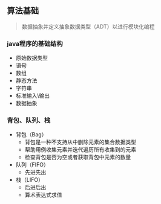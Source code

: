 ## 算法基础
> 数据抽象并定义抽象数据类型（ADT）以进行模块化编程

### java程序的基础结构
* 原始数据类型
* 语句
* 数组
* 静态方法
* 字符串
* 标准输入\输出
* 数据抽象

### 背包、队列、栈
* 背包（Bag）
    * 背包是一种不支持从中删除元素的集合数据类型
    * 帮助用例收集元素并迭代遍历所有收集到的元素
    * 检查背包是否为空或者获取背包中元素的数量
* 队列（FIFO）
    * 先进先出
* 栈（LIFO）
    * 后进后出
    * 算术表达式求值